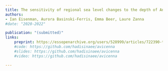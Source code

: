 ```yaml
---
title: The sensitivity of regional sea level changes to the depth of Antarctic meltwater fluxes
authors: 
- Ian Eisenman, Aurora Basinski-Ferris, Emma Beer, Laure Zanna
#date: "2020-2022"

publication: "(submitted)"
links:
    preprint: https://essopenarchive.org/users/528999/articles/722390-the-sensitivity-of-regional-sea-level-changes-to-the-depth-of-antarctic-meltwater-fluxes
    #code: https://github.com/hadisinaee/avicenna
    #slides: https://github.com/hadisinaee/avicenna
    #video: https://github.com/hadisinaee/avicenna

---
```


